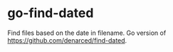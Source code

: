 # go-find-dated
Find files based on the date in filename. Go version of https://github.com/denarced/find-dated.
